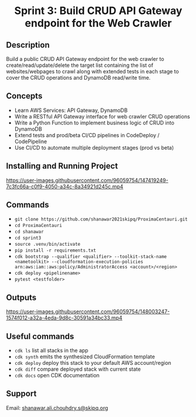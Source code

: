 
<h1 align="center">  Sprint 3: Build CRUD API Gateway endpoint for the Web Crawler 
  
## Description
Build a public CRUD API Gateway endpoint for the web crawler to create/read/update/delete the target list containing the list of websites/webpages to crawl along with extended tests in each stage to cover the CRUD operations and DynamoDB read/write time.
  
## Concepts
*	Learn AWS Services: API Gateway, DynamoDB  
*	Write a RESTful API Gateway interface for web crawler CRUD operations 
*	Write a Python Function to implement business logic of CRUD into DynamoDB
*	Extend tests and prod/beta Cl/CD pipelines in CodeDeploy / CodePipeline 
*	Use Cl/CD to automate multiple deployment stages (prod vs beta)

  
## Installing and Running Project


https://user-images.githubusercontent.com/96059754/147419249-7c3fc66a-c0f9-4050-a34c-8a34921d245c.mp4


## Commands
* `git clone https://github.com/shanawar2021skipq/ProximaCentauri.git`
* `cd ProximaCentauri`
* `cd shanawar`
* `cd sprint3`
* `source .venv/bin/activate`
* `pip install -r requirements.txt`
* `cdk bootstrap --qualifier <qualifier> --toolkit-stack-name <nametoolkit> --cloudformation-execution-policies arn:aws:iam::aws:policy/AdministratorAccess <account>/<region>`
* `cdk deploy <pipelinename>`
* `pytest <testfolder>`
  
## Outputs
  
https://user-images.githubusercontent.com/96059754/148003247-1574f012-a32a-4eda-9d8c-30591a34bc33.mp4


## Useful commands
 
 * `cdk ls`          list all stacks in the app
 * `cdk synth`       emits the synthesized CloudFormation template
 * `cdk deploy`      deploy this stack to your default AWS account/region
 * `cdk diff`        compare deployed stack with current state
 * `cdk docs`        open CDK documentation
## 
## Support
  Email: shanawar.ali.chouhdry.s@skipq.org 

